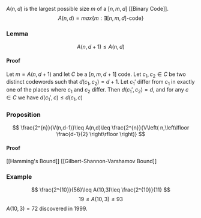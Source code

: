 $A(n,d)$ is the largest possible size $m$ of a $[n,m,d]$ [[Binary Code]].
$$
A(n,d)=max\{ m:\exists[n,m,d]\text{-code} \}
$$
### Lemma
$$
A(n,d+1)\leq A(n,d)
$$
#### Proof
Let $m=A(n,d+1)$ and let $C$ be a $[n,m,d+1]$ code.
Let $c_{1},c_{2}\in C$ be two distinct codewords such that $d(c_{1},c_{2})=d+1$. 
Let $c_{1}'$ differ from $c_{1}$ in exactly one of the places where $c_{1}$ and $c_{2}$ differ.
Then $d(c_{1}',c_{2})=d$, and for any $c\in C$ we have $d(c_{1}',c)\leq d(c_{1},c)$
### Proposition
$$
\frac{2^{n}}{V(n,d-1)}\leq A(n,d)\leq \frac{2^{n}}{V\left( n,\left\lfloor  \frac{d-1}{2}  \right\rfloor  \right)}
$$
#### Proof
[[Hamming's Bound]]
[[Gilbert-Shannon-Varshamov Bound]]

### Example
$$
\frac{2^{10}}{56}\leq A(10,3)\leq \frac{2^{10}}{11}
$$
$$
19\leq A(10,3)\leq 93
$$
$A(10,3)=72$ discovered in 1999. 

